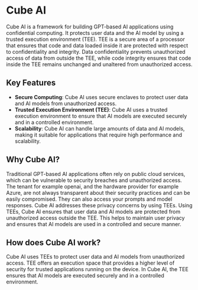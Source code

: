 # Cube AI

Cube AI is a framework for building GPT-based AI applications using confidential computing. It protects user data and the AI model by using a trusted execution environment (TEE). TEE is a secure area of a processor that ensures that code and data loaded inside it are protected with respect to confidentiality and integrity. Data confidentiality prevents unauthorized access of data from outside the TEE, while code integrity ensures that code inside the TEE remains unchanged and unaltered from unauthorized access.

## Key Features

- **Secure Computing**: Cube AI uses secure enclaves to protect user data and AI models from unauthorized access.
- **Trusted Execution Environment (TEE)**: Cube AI uses a trusted execution environment to ensure that AI models are executed securely and in a controlled environment.
- **Scalability**: Cube AI can handle large amounts of data and AI models, making it suitable for applications that require high performance and scalability.

## Why Cube AI?

Traditional GPT-based AI applications often rely on public cloud services, which can be vulnerable to security breaches and unauthorized access. The tenant for example openai, and the hardware provider for example Azure, are not always transparent about their security practices and can be easily compromised. They can also access your prompts and model responses. Cube AI addresses these privacy concerns by using TEEs. Using TEEs, Cube AI ensures that user data and AI models are protected from unauthorized access outside the TEE. This helps to maintain user privacy and ensures that AI models are used in a controlled and secure manner.

## How does Cube AI work?

Cube AI uses TEEs to protect user data and AI models from unauthorized access. TEE offers an execution space that provides a higher level of security for trusted applications running on the device. In Cube AI, the TEE ensures that AI models are executed securely and in a controlled environment.

